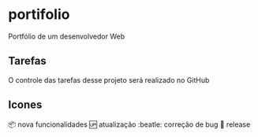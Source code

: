 # portifolio
Portfólio de um desenvolvedor Web

## Tarefas
O controle das tarefas desse projeto será realizado no GitHub

## Icones
:package: nova funcionalidades
:up: atualização
:beatle: correção de bug
:checkered_flag: release

